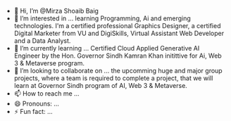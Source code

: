 - 👋 Hi, I’m @Mirza Shoaib Baig
- 👀 I’m interested in ... learning Programming, Ai and emerging technologies. I'm a certified professional Graphics Designer, a certified Digital Marketer from VU and DigiSkills, Virtual Assistant Web Developer and a Data Analyst.
- 🌱 I’m currently learning ... Certified Cloud Applied Generative AI Engineer by the Hon. Governor Sindh Kamran Khan initittive for Ai, Web 3 & Metaverse program.
- 💞️ I’m looking to collaborate on ... the upcomming huge and major group projects, where a team is required to complete a project, that we will learn at Governor Sindh program of AI, Web 3 & Metaverse. 
- 📫 How to reach me ... 
- 😄 Pronouns: ...
- ⚡ Fun fact: ...

<!---
Mirza096/Mirza096 is a ✨ special ✨ repository because its `README.md` (this file) appears on your GitHub profile.
You can click the Preview link to take a look at your changes.
--->

